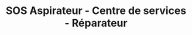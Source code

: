 ---
title: "SOS Aspirateur - Centre de services - Réparateur"
url: /poissy/sos-aspirateur-centre-de-services-reparateur/
shop: aspirateur
---